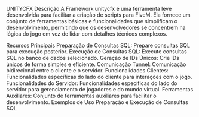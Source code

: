 UNITYCFX
Descrição
A Framework unitycfx é uma ferramenta leve desenvolvida para facilitar a criação de scripts para FiveM. Ela fornece um conjunto de ferramentas básicas e funcionalidades que simplificam o desenvolvimento, permitindo que os desenvolvedores se concentrem na lógica do jogo em vez de lidar com detalhes técnicos complexos.

Recursos Principais
Preparação de Consultas SQL: Prepare consultas SQL para execução posterior.
Execução de Consultas SQL: Execute consultas SQL no banco de dados selecionado.
Geração de IDs Únicos: Crie IDs únicos de forma simples e eficiente.
Comunicação Tunnel: Comunicação bidirecional entre o cliente e o servidor.
Funcionalidades Clientes: Funcionalidades específicas do lado do cliente para interações com o jogo.
Funcionalidades do Servidor: Funcionalidades específicas do lado do servidor para gerenciamento de jogadores e do mundo virtual.
Ferramentas Auxiliares: Conjunto de ferramentas auxiliares para facilitar o desenvolvimento.
Exemplos de Uso
Preparação e Execução de Consultas SQL

